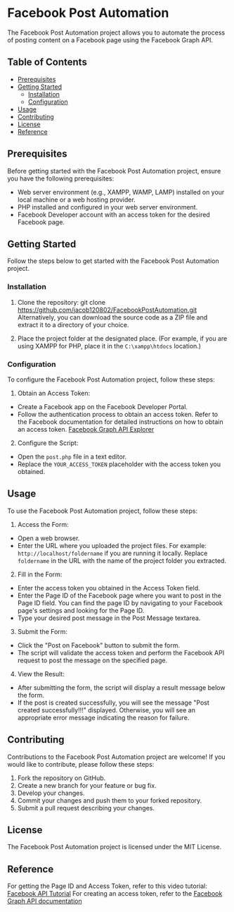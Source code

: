 # Facebook Post Automation

The Facebook Post Automation project allows you to automate the process of posting content on a Facebook page using the Facebook Graph API.

## Table of Contents
- [Prerequisites](#prerequisites)
- [Getting Started](#getting-started)
  - [Installation](#installation)
  - [Configuration](#configuration)
- [Usage](#usage)
- [Contributing](#contributing)
- [License](#license)
- [Reference](#reference)

## Prerequisites
Before getting started with the Facebook Post Automation project, ensure you have the following prerequisites:
- Web server environment (e.g., XAMPP, WAMP, LAMP) installed on your local machine or a web hosting provider.
- PHP installed and configured in your web server environment.
- Facebook Developer account with an access token for the desired Facebook page.

## Getting Started
Follow the steps below to get started with the Facebook Post Automation project.

### Installation
1. Clone the repository: git clone https://github.com/jacob120802/FacebookPostAutomation.git
Alternatively, you can download the source code as a ZIP file and extract it to a directory of your choice.

2. Place the project folder at the designated place. (For example, if you are using XAMPP for PHP, place it in the `C:\xampp\htdocs` location.)

### Configuration
To configure the Facebook Post Automation project, follow these steps:

1. Obtain an Access Token:
- Create a Facebook app on the Facebook Developer Portal.
- Follow the authentication process to obtain an access token. Refer to the Facebook documentation for detailed instructions on how to obtain an access token.
  [Facebook Graph API Explorer](https://developers.facebook.com/tools/explorer/)

2. Configure the Script:
- Open the `post.php` file in a text editor.
- Replace the `YOUR_ACCESS_TOKEN` placeholder with the access token you obtained.

## Usage
To use the Facebook Post Automation project, follow these steps:

1. Access the Form:
- Open a web browser.
- Enter the URL where you uploaded the project files. For example: `http://localhost/foldername` if you are running it locally. Replace `foldername` in the URL with the name of the project folder you extracted.

2. Fill in the Form:
- Enter the access token you obtained in the Access Token field.
- Enter the Page ID of the Facebook page where you want to post in the Page ID field. You can find the page ID by navigating to your Facebook page's settings and looking for the Page ID.
- Type your desired post message in the Post Message textarea.

3. Submit the Form:
- Click the "Post on Facebook" button to submit the form.
- The script will validate the access token and perform the Facebook API request to post the message on the specified page.

4. View the Result:
- After submitting the form, the script will display a result message below the form.
- If the post is created successfully, you will see the message "Post created successfully!!!" displayed. Otherwise, you will see an appropriate error message indicating the reason for failure.

## Contributing
Contributions to the Facebook Post Automation project are welcome! If you would like to contribute, please follow these steps:

1. Fork the repository on GitHub.
2. Create a new branch for your feature or bug fix.
3. Develop your changes.
4. Commit your changes and push them to your forked repository.
5. Submit a pull request describing your changes.

## License
The Facebook Post Automation project is licensed under the MIT License.

## Reference
For getting the Page ID and Access Token, refer to this video tutorial: [Facebook API Tutorial](https://www.youtube.com/watch?v=CEZhr3c5uWY)
For creating an access token, refer to the [Facebook Graph API documentation](https://developers.facebook.com/docs/graph-api/get-started)

